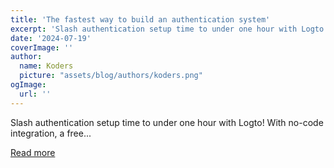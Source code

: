 ```yaml
---
title: 'The fastest way to build an authentication system'
excerpt: 'Slash authentication setup time to under one hour with Logto! With no-code integration, a free...'
date: '2024-07-19'
coverImage: ''
author:
  name: Koders
  picture: "assets/blog/authors/koders.png"
ogImage:
  url: ''
---
```


Slash authentication setup time to under one hour with Logto! With no-code integration, a free...

[Read more](https://dev.to/logto/the-fastest-way-to-build-an-authentication-system-6o6)
